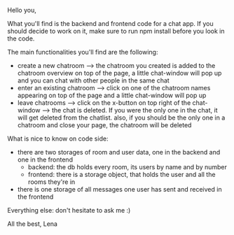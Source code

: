 Hello you, 

What you'll find is the backend and frontend code for a chat app. If you should decide to work on it, make sure to run npm install before you look in the code. 

The main functionalities you'll find are the following:

- create a new chatroom --> the chatroom you created is added to the chatroom overview on top of the page, a little chat-window will pop up and you can chat with other people in the same chat
- enter an existing chatroom --> click on one of the chatroom names appearing on top of the page and a little chat-window will pop up
- leave chatrooms --> click on the x-button on top right of the chat-window --> the chat is deleted. If you were the only one in the chat, it will get deleted from the chatlist. also, if you should be the only one in a chatroom and close your page, the chatroom will be deleted

What is nice to know on code side:
- there are two storages of room and user data, one in the backend and one in the frontend
    - backend: the db holds every room, its users by name and by number
    - frontend: there is a storage object, that holds the user and all the rooms they're in
- there is one storage of all messages one user has sent and received in the frontend

Everything else: don't hesitate to ask me :)

All the best,
Lena
